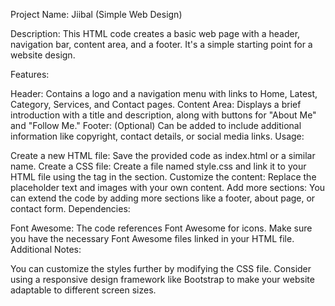 Project Name: Jiibal (Simple Web Design)

Description:
This HTML code creates a basic web page with a header, navigation bar, content area, and a footer. It's a simple starting point for a website design.

Features:

Header: Contains a logo and a navigation menu with links to Home, Latest, Category, Services, and Contact pages.
Content Area: Displays a brief introduction with a title and description, along with buttons for "About Me" and "Follow Me."
Footer: (Optional) Can be added to include additional information like copyright, contact details, or social media links.
Usage:

Create a new HTML file: Save the provided code as index.html or a similar name.
Create a CSS file: Create a file named style.css and link it to your HTML file using the <link> tag in the <head> section.
Customize the content: Replace the placeholder text and images with your own content.
Add more sections: You can extend the code by adding more sections like a footer, about page, or contact form.
Dependencies:

Font Awesome: The code references Font Awesome for icons. Make sure you have the necessary Font Awesome files linked in your HTML file.
Additional Notes:

You can customize the styles further by modifying the CSS file.
Consider using a responsive design framework like Bootstrap to make your website adaptable to different screen sizes.
